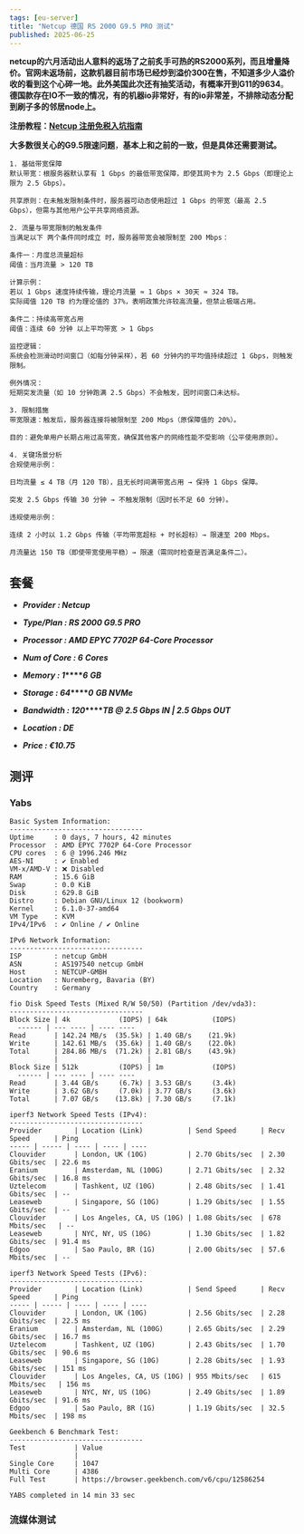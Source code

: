 ```yaml
---
tags: [eu-server]
title: "Netcup 德国 RS 2000 G9.5 PRO 测试"
published: 2025-06-25
---
```


**netcup的六月活动出人意料的返场了之前炙手可热的RS2000系列，而且增量降价。官网未返场前，这款机器目前市场已经炒到溢价300在售，不知道多少人溢价收的看到这个心碎一地。此外美国此次还有抽奖活动，有概率开到G11的9634**。**德国款存在IO不一致的情况，有的机器io非常好，有的io非常差，不排除动态分配到刷子多的邻居node上。**

**注册教程：[](https://catcat.blog/netcup-signup.html)[Netcup 注册免税入坑指南](https://catcat.blog/netcup-signup.html)**

**大多数很关心的G9.5限速问题**，**基本上和之前的一致，但是具体还需要测试。**

```shell
1. 基础带宽保障
默认带宽：根服务器默认享有 1 Gbps 的最低带宽保障，即使其网卡为 2.5 Gbps（即理论上限为 2.5 Gbps）。

共享原则：在未触发限制条件时，服务器可动态使用超过 1 Gbps 的带宽（最高 2.5 Gbps），但需与其他用户公平共享网络资源。

2. 流量与带宽限制的触发条件
当满足以下 两个条件同时成立 时，服务器带宽会被限制至 200 Mbps：

条件一：月度总流量超标
阈值：当月流量 > 120 TB

计算示例：
若以 1 Gbps 速度持续传输，理论月流量 ≈ 1 Gbps × 30天 ≈ 324 TB。
实际阈值 120 TB 约为理论值的 37%，表明政策允许较高流量，但禁止极端占用。

条件二：持续高带宽占用
阈值：连续 60 分钟 以上平均带宽 > 1 Gbps

监控逻辑：
系统会检测滑动时间窗口（如每分钟采样），若 60 分钟内的平均值持续超过 1 Gbps，则触发限制。

例外情况：
短期突发流量（如 10 分钟跑满 2.5 Gbps）不会触发，因时间窗口未达标。

3. 限制措施
带宽限速：触发后，服务器连接将被限制至 200 Mbps（原保障值的 20%）。

目的：避免单用户长期占用过高带宽，确保其他客户的网络性能不受影响（公平使用原则）。

4. 关键场景分析
合规使用示例：

日均流量 ≤ 4 TB（月 120 TB），且无长时间满带宽占用 → 保持 1 Gbps 保障。

突发 2.5 Gbps 传输 30 分钟 → 不触发限制（因时长不足 60 分钟）。

违规使用示例：

连续 2 小时以 1.2 Gbps 传输（平均带宽超标 + 时长超标）→ 限速至 200 Mbps。

月流量达 150 TB（即使带宽使用平稳）→ 限速（需同时检查是否满足条件二）。
```

## 套餐

- **_Provider : Netcup_**

- **_Type/Plan : RS 2000 G9.5 PRO_**

- **_Processor : AMD EPYC 7702P 64-Core Processor_**

- **_Num of Core : 6_** **_Cores_**

- **_Memory : 1_****_6_** **_GB_**

- **_Storage : 64_****_0_** **_GB NVMe_**

- **_Bandwidth : 120_****_TB @ 2.5 Gbps IN | 2.5 Gbps OUT_**

- **_Location : DE_**

- **_Price : €10.75_**

## 测评

### Yabs

```shell
Basic System Information:
---------------------------------
Uptime     : 0 days, 7 hours, 42 minutes
Processor  : AMD EPYC 7702P 64-Core Processor
CPU cores  : 6 @ 1996.246 MHz
AES-NI     : ✔ Enabled
VM-x/AMD-V : ❌ Disabled
RAM        : 15.6 GiB
Swap       : 0.0 KiB
Disk       : 629.8 GiB
Distro     : Debian GNU/Linux 12 (bookworm)
Kernel     : 6.1.0-37-amd64
VM Type    : KVM
IPv4/IPv6  : ✔ Online / ✔ Online

IPv6 Network Information:
---------------------------------
ISP        : netcup GmbH
ASN        : AS197540 netcup GmbH
Host       : NETCUP-GMBH
Location   : Nuremberg, Bavaria (BY)
Country    : Germany

fio Disk Speed Tests (Mixed R/W 50/50) (Partition /dev/vda3):
---------------------------------
Block Size | 4k            (IOPS) | 64k           (IOPS)
  ------ | --- ---- | ---- ---- 
Read       | 142.24 MB/s  (35.5k) | 1.40 GB/s    (21.9k)
Write      | 142.61 MB/s  (35.6k) | 1.40 GB/s    (22.0k)
Total      | 284.86 MB/s  (71.2k) | 2.81 GB/s    (43.9k)
           |                      |                     
Block Size | 512k          (IOPS) | 1m            (IOPS)
  ------ | --- ---- | ---- ---- 
Read       | 3.44 GB/s     (6.7k) | 3.53 GB/s     (3.4k)
Write      | 3.62 GB/s     (7.0k) | 3.77 GB/s     (3.6k)
Total      | 7.07 GB/s    (13.8k) | 7.30 GB/s     (7.1k)

iperf3 Network Speed Tests (IPv4):
---------------------------------
Provider        | Location (Link)           | Send Speed      | Recv Speed      | Ping           
----- | ----- | ---- | ---- | ---- 
Clouvider       | London, UK (10G)          | 2.70 Gbits/sec  | 2.30 Gbits/sec  | 22.6 ms        
Eranium         | Amsterdam, NL (100G)      | 2.71 Gbits/sec  | 2.32 Gbits/sec  | 16.8 ms        
Uztelecom       | Tashkent, UZ (10G)        | 2.48 Gbits/sec  | 1.41 Gbits/sec  | -- 
Leaseweb        | Singapore, SG (10G)       | 1.29 Gbits/sec  | 1.55 Gbits/sec  | -- 
Clouvider       | Los Angeles, CA, US (10G) | 1.08 Gbits/sec  | 678 Mbits/sec   | -- 
Leaseweb        | NYC, NY, US (10G)         | 1.30 Gbits/sec  | 1.82 Gbits/sec  | 91.4 ms        
Edgoo           | Sao Paulo, BR (1G)        | 2.00 Gbits/sec  | 57.6 Mbits/sec  | -- 

iperf3 Network Speed Tests (IPv6):
---------------------------------
Provider        | Location (Link)           | Send Speed      | Recv Speed      | Ping           
----- | ----- | ---- | ---- | ---- 
Clouvider       | London, UK (10G)          | 2.56 Gbits/sec  | 2.28 Gbits/sec  | 22.5 ms        
Eranium         | Amsterdam, NL (100G)      | 2.65 Gbits/sec  | 2.29 Gbits/sec  | 16.7 ms        
Uztelecom       | Tashkent, UZ (10G)        | 2.43 Gbits/sec  | 1.70 Gbits/sec  | 90.6 ms        
Leaseweb        | Singapore, SG (10G)       | 2.28 Gbits/sec  | 1.93 Gbits/sec  | 151 ms         
Clouvider       | Los Angeles, CA, US (10G) | 955 Mbits/sec   | 615 Mbits/sec   | 156 ms         
Leaseweb        | NYC, NY, US (10G)         | 2.49 Gbits/sec  | 1.89 Gbits/sec  | 91.6 ms        
Edgoo           | Sao Paulo, BR (1G)        | 1.19 Gbits/sec  | 32.5 Mbits/sec  | 198 ms         

Geekbench 6 Benchmark Test:
---------------------------------
Test            | Value                         
                |                               
Single Core     | 1047                          
Multi Core      | 4386                          
Full Test       | https://browser.geekbench.com/v6/cpu/12586254

YABS completed in 14 min 33 sec
```

### 流媒体测试

<picture>
    <source srcset="https://s3.catcat.blog/images/2025/06/d52e162747da77429320dfa3412cb3fc_720.avif" type="image/avif">
    <source srcset="https://s3.catcat.blog/images/2025/06/d52e162747da77429320dfa3412cb3fc_720.webp" type="image/webp">
    <img src="https://s3.catcat.blog/images/2025/06/d52e162747da77429320dfa3412cb3fc_720.jpg" alt="" loading="lazy">
</picture>
